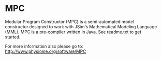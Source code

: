 # MPC
Modular Program Constructor (MPC) is a semi-automated model constructor designed to work with JSim's Mathematical Modeling Language (MML).  MPC is a pre-compiler written in Java. See readme.txt to get started.

For more information also please go to: http://www.physiome.org/software/MPC


